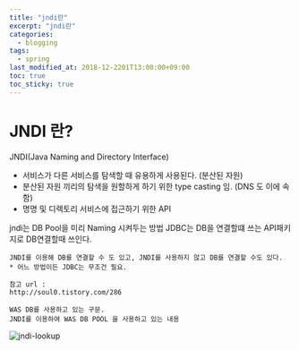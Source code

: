 ```yaml
---
title: "jndi란"
excerpt: "jndi란"
categories:
  - blogging
tags:
  - spring
last_modified_at: 2018-12-2201T13:00:00+09:00
toc: true
toc_sticky: true
---
```


# JNDI 란?

JNDI(Java Naming and Directory Interface)
- 서비스가 다른 서비스를 탐색할 때 유용하게 사용된다. (분산된 자원)
- 분산된 자원 끼리의 탐색을 원할하게 하기 위한 type casting 임. (DNS 도 이에 속함)
- 명명 및 디렉토리 서비스에 접근하기 위한 API

 jndi는 DB Pool을 미리 Naming 시켜두는 방법
JDBC는 DB을 연결할떄 쓰는 API패키지로 DB연결할때 쓰인다.

    JNDI를 이용해 DB를 연결할 수 도 있고, JNDI를 사용하지 않고 DB를 연결할 수도 있다.
    * 어느 방법이든 JDBC는 무조건 필요.

    참고 url :
    http://soul0.tistory.com/286

    WAS DB를 사용하고 있는 구문.
    JNDI를 이용하여 WAS DB POOL 을 사용하고 있는 내용
![jndi-lookup](https://mblogthumb-phinf.pstatic.net/20110512_82/parkkcy_1305190446197xBTwc_JPEG/dao_dragonzoro41.jpg?type=w2)
